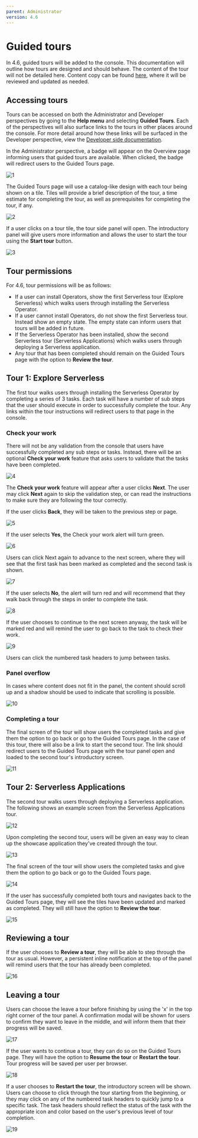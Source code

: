 ```yaml
---
parent: Administrator
version: 4.6
---
```


# Guided tours

In 4.6, guided tours will be added to the console. This documentation will outline how tours are designed and should behave. The content of the tour will not be detailed here. Content copy can be found [here](https://docs.google.com/document/d/1qEBDNZYaKF4TDogJLYUqX-8xHCmPCKdaHfKLxMlnZQs/edit?usp=sharing), where it will be reviewed and updated as needed.

## Accessing tours
Tours can be accessed on both the Administrator and Developer perspectives by going to the **Help menu** and selecting **Guided Tours**. Each of the perspectives will also surface links to the tours in other places around the console. For more detail around how these links will be surfaced in the Developer perspective, view the [Developer side documentation](https://docs.google.com/document/d/1TOMeB-9Z-fnFz2ynxWri9Y7q8MHI8fwOFFX-432cSfk/edit?usp=sharing).

In the Administrator perspective, a badge will appear on the Overview page informing users that guided tours are available. When clicked, the badge will redirect users to the Guided Tours page.

![1](img/admin1.png)

The Guided Tours page will use a catalog-like design with each tour being shown on a tile. Tiles will provide a brief description of the tour, a time estimate for completing the tour, as well as prerequisites for completing the tour, if any.

![2](img/admin2.png)

If a user clicks on a tour tile, the tour side panel will open. The introductory panel will give users more information and allows the user to start the tour using the **Start tour** button.

![3](img/tour1-screen0.png)

## Tour permissions
For 4.6, tour permissions will be as follows:
* If a user can install Operators, show the first Serverless tour (Explore Serverless) which walks users through installing the Serverless Operator.
* If a user cannot install Operators, do not show the first Serverless tour. Instead show an empty state. The empty state can inform users that tours will be added in future.
* If the Serverless Operator has been installed, show the second Serverless tour (Serverless Applications) which walks users through deploying a Serverless application.
* Any tour that has been completed should remain on the Guided Tours page with the option to **Review the tour**.

## Tour 1: Explore Serverless
The first tour walks users through installing the Serverless Operator by completing a series of 3 tasks. Each task will have a number of sub steps that the user should execute in order to successfully complete the tour. Any links within the tour instructions will redirect users to that page in the console.

### Check your work
There will not be any validation from the console that users have successfully completed any sub steps or tasks. Instead, there will be an optional **Check your work** feature that asks users to validate that the tasks have been completed.

![4](img/check1.png)

The **Check your work** feature will appear after a user clicks **Next**. The user may click **Next** again to skip the validation step, or can read the instructions to make sure they are following the tour correctly.

If the user clicks **Back**, they will be taken to the previous step or page.

![5](img/check2.png)

If the user selects **Yes**, the Check your work alert will turn green.

![6](img/check3.png)

Users can click Next again to advance to the next screen, where they will see that the first task has been marked as completed and the second task is shown.

![7](img/tour1-screen6.png)

If the user selects **No**, the alert will turn red and will recommend that they walk back through the steps in order to complete the task.

![8](img/check4.png)

If the user chooses to continue to the next screen anyway, the task will be marked red and will remind the user to go back to the task to check their work.

![9](img/check5.png)

Users can click the numbered task headers to jump between tasks.

### Panel overflow
In cases where content does not fit in the panel, the content should scroll up and a shadow should be used to indicate that scrolling is possible.

![10](img/tour1-screen17.png)

### Completing a tour
The final screen of the tour will show users the completed tasks and give them the option to go back or go to the Guided Tours page. In the case of this tour, there will also be a link to start the second tour. The link should redirect users to the Guided Tours page with the tour panel open and loaded to the second tour's introductory screen.

![11](img/tour1-screen18.png)

## Tour 2: Serverless Applications
The second tour walks users through deploying a Serverless application. The following shows an example screen from the Serverless Applications tour.

![12](img/tour2-screen1.png)

Upon completing the second tour, users will be given an easy way to clean up the showcase application they've created through the tour.

![13](img/tour2-screen7.png)

The final screen of the tour will show users the completed tasks and give them the option to go back or go to the Guided Tours page.

![14](img/tour2-screen8.png)

If the user has successfully completed both tours and navigates back to the Guided Tours page, they will see the tiles have been updated and marked as completed. They will still have the option to **Review the tour**.

![15](img/tour2-complete.png)

## Reviewing a tour

If the user chooses to **Review a tour**, they will be able to step through the tour as usual. However, a persistent inline notification at the top of the panel will remind users that the tour has already been completed.

![16](img/tour1-complete1.png)

## Leaving a tour
Users can choose the leave a tour before finishing by using the 'x' in the top right corner of the tour panel. A confirmation modal will be shown for users to confirm they want to leave in the middle, and will inform them that their progress will be saved.

![17](img/exit-1.png)

If the user wants to continue a tour, they can do so on the Guided Tours page. They will have the option to **Resume the tour** or **Restart the tour**. Tour progress will be saved per user per browser.

![18](img/exit-4.png)

If a user chooses to **Restart the tour**, the introductory screen will be shown. Users can choose to click through the tour starting from the beginning, or they may click on any of the numbered task headers to quickly jump to a specific task. The task headers should reflect the status of the task with the appropriate icon and color based on the user's previous level of tour completion.

![19](img/exit-5.png)

